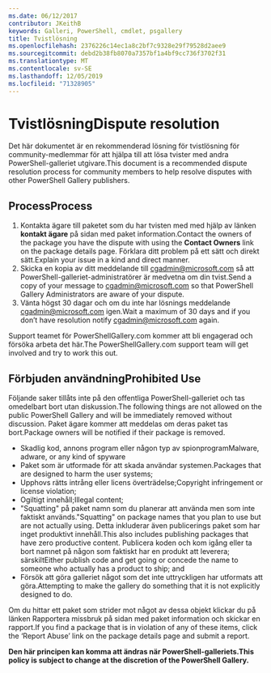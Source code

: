 ```yaml
---
ms.date: 06/12/2017
contributor: JKeithB
keywords: Galleri, PowerShell, cmdlet, psgallery
title: Tvistlösning
ms.openlocfilehash: 2376226c14ec1a8c2bf7c9328e29f79528d2aee9
ms.sourcegitcommit: debd2b38fb8070a7357bf1a4bf9cc736f3702f31
ms.translationtype: MT
ms.contentlocale: sv-SE
ms.lasthandoff: 12/05/2019
ms.locfileid: "71328905"
---
```

# <a name="dispute-resolution"></a><span data-ttu-id="33b5d-103">Tvistlösning</span><span class="sxs-lookup"><span data-stu-id="33b5d-103">Dispute resolution</span></span>

<span data-ttu-id="33b5d-104">Det här dokumentet är en rekommenderad lösning för tvistlösning för community-medlemmar för att hjälpa till att lösa tvister med andra PowerShell-galleriet utgivare.</span><span class="sxs-lookup"><span data-stu-id="33b5d-104">This document is a recommended dispute resolution process for community members to help resolve disputes with other PowerShell Gallery publishers.</span></span>

## <a name="process"></a><span data-ttu-id="33b5d-105">Process</span><span class="sxs-lookup"><span data-stu-id="33b5d-105">Process</span></span>

1. <span data-ttu-id="33b5d-106">Kontakta ägare till paketet som du har tvisten med med hjälp av länken **kontakt ägare** på sidan med paket information.</span><span class="sxs-lookup"><span data-stu-id="33b5d-106">Contact the owners of the package you have the dispute with using the **Contact Owners** link on the package details page.</span></span>
   <span data-ttu-id="33b5d-107">Förklara ditt problem på ett sätt och direkt sätt.</span><span class="sxs-lookup"><span data-stu-id="33b5d-107">Explain your issue in a kind and direct manner.</span></span>
2. <span data-ttu-id="33b5d-108">Skicka en kopia av ditt meddelande till [cgadmin@microsoft.com](mailto:cgadmin@microsoft.com) så att PowerShell-galleriet-administratörer är medvetna om din tvist.</span><span class="sxs-lookup"><span data-stu-id="33b5d-108">Send a copy of your message to [cgadmin@microsoft.com](mailto:cgadmin@microsoft.com) so that PowerShell Gallery Administrators are aware of your dispute.</span></span>
3. <span data-ttu-id="33b5d-109">Vänta högst 30 dagar och om du inte har lösnings meddelande [cgadmin@microsoft.com](mailto:cgadmin@microsoft.com) igen.</span><span class="sxs-lookup"><span data-stu-id="33b5d-109">Wait a maximum of 30 days and if you don’t have resolution notify [cgadmin@microsoft.com](mailto:cgadmin@microsoft.com) again.</span></span>

<span data-ttu-id="33b5d-110">Support teamet för PowerShellGallery.com kommer att bli engagerad och försöka arbeta det här.</span><span class="sxs-lookup"><span data-stu-id="33b5d-110">The PowerShellGallery.com support team will get involved and try to work this out.</span></span>

## <a name="prohibited-use"></a><span data-ttu-id="33b5d-111">Förbjuden användning</span><span class="sxs-lookup"><span data-stu-id="33b5d-111">Prohibited Use</span></span>

<span data-ttu-id="33b5d-112">Följande saker tillåts inte på den offentliga PowerShell-galleriet och tas omedelbart bort utan diskussion.</span><span class="sxs-lookup"><span data-stu-id="33b5d-112">The following things are not allowed on the public PowerShell Gallery and will be immediately removed without discussion.</span></span>  <span data-ttu-id="33b5d-113">Paket ägare kommer att meddelas om deras paket tas bort.</span><span class="sxs-lookup"><span data-stu-id="33b5d-113">Package owners will be notified if their package is removed.</span></span>

- <span data-ttu-id="33b5d-114">Skadlig kod, annons program eller någon typ av spionprogram</span><span class="sxs-lookup"><span data-stu-id="33b5d-114">Malware, adware, or any kind of spyware</span></span>
- <span data-ttu-id="33b5d-115">Paket som är utformade för att skada användar systemen.</span><span class="sxs-lookup"><span data-stu-id="33b5d-115">Packages that are designed to harm the user systems;</span></span>
- <span data-ttu-id="33b5d-116">Upphovs rätts intrång eller licens överträdelse;</span><span class="sxs-lookup"><span data-stu-id="33b5d-116">Copyright infringement or license violation;</span></span>
- <span data-ttu-id="33b5d-117">Ogiltigt innehåll;</span><span class="sxs-lookup"><span data-stu-id="33b5d-117">Illegal content;</span></span>
- <span data-ttu-id="33b5d-118">"Squatting" på paket namn som du planerar att använda men som inte faktiskt används.</span><span class="sxs-lookup"><span data-stu-id="33b5d-118">"Squatting" on package names that you plan to use but are not actually using.</span></span> <span data-ttu-id="33b5d-119">Detta inkluderar även publicerings paket som har inget produktivt innehåll.</span><span class="sxs-lookup"><span data-stu-id="33b5d-119">This also includes publishing packages that have zero productive content.</span></span>
  <span data-ttu-id="33b5d-120">Publicera koden och kom igång eller ta bort namnet på någon som faktiskt har en produkt att leverera; särskilt</span><span class="sxs-lookup"><span data-stu-id="33b5d-120">Either publish code and get going or concede the name to someone who actually has a product to ship; and</span></span>
- <span data-ttu-id="33b5d-121">Försök att göra galleriet något som det inte uttryckligen har utformats att göra.</span><span class="sxs-lookup"><span data-stu-id="33b5d-121">Attempting to make the gallery do something that it is not explicitly designed to do.</span></span>

<span data-ttu-id="33b5d-122">Om du hittar ett paket som strider mot något av dessa objekt klickar du på länken Rapportera missbruk på sidan med paket information och skickar en rapport.</span><span class="sxs-lookup"><span data-stu-id="33b5d-122">If you find a package that is in violation of any of these items, click the ‘Report Abuse’ link on the package details page and submit a report.</span></span>

<span data-ttu-id="33b5d-123">**Den här principen kan komma att ändras när PowerShell-galleriets.**</span><span class="sxs-lookup"><span data-stu-id="33b5d-123">**This policy is subject to change at the discretion of the PowerShell Gallery.**</span></span>
